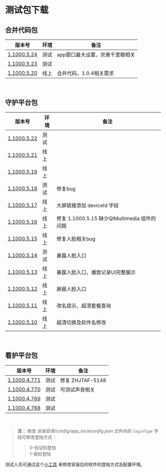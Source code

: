 # 测试包下载


## 合并代码包

|版本号|环境|备注|
|---|---|---|
[1.1000.5.24](http://s3.cn-northwest-1.amazonaws.com.cn/hjkhdev/oms/test/pc/移动看家管理版-1.1000.5.24.exe) | 测试 | app窗口最大设置，完善千里眼相关
[1.1000.5.23](http://s3.cn-northwest-1.amazonaws.com.cn/hjkhdev/oms/test/pc/移动看家管理版-1.1000.5.23.exe) | 测试 |
[1.1000.5.20](http://s3.cn-northwest-1.amazonaws.com.cn/hjkhdev/oms/test/pc/移动看家管理版-1.1000.5.20.exe) | 线上 | 合并代码，1.0.4相关需求

<br/>

## 守护平台包

|版本号|环境|备注|
|---|---|---|
[1.1000.5.22](http://s3.cn-northwest-1.amazonaws.com.cn/hjkhdev/oms/test/pc/移动看家管理版-1.1000.5.22.exe) | 测试 |
[1.1000.5.21](http://s3.cn-northwest-1.amazonaws.com.cn/hjkhdev/oms/test/pc/移动看家管理版-1.1000.5.21.exe) | 线上 |
[1.1000.5.19](http://s3.cn-northwest-1.amazonaws.com.cn/hjkhdev/oms/test/pc/移动看家管理版-1.1000.5.19.exe) | 线上 |
[1.1000.5.18](http://s3.cn-northwest-1.amazonaws.com.cn/hjkhdev/oms/test/pc/移动看家管理版-1.1000.5.18.exe) | 测试 | 修复bug
[1.1000.5.17](http://s3.cn-northwest-1.amazonaws.com.cn/hjkhdev/oms/test/pc/移动看家管理版-1.1000.5.17.exe) | 线上 | 大屏链接添加 deviceId 字段
[1.1000.5.16](http://s3.cn-northwest-1.amazonaws.com.cn/hjkhdev/oms/test/pc/移动看家管理版-1.1000.5.16.exe) | 线上 | 修复 1.1000.5.15 缺少QtMultimedia 组件的问题
[1.1000.5.15](http://s3.cn-northwest-1.amazonaws.com.cn/hjkhdev/oms/test/pc/移动看家管理版-1.1000.5.15.exe) | 线上 | 修复人脸相关bug
[1.1000.5.14](http://s3.cn-northwest-1.amazonaws.com.cn/hjkhdev/oms/test/pc/移动看家管理版-1.1000.5.14.exe) | 测试 | 暴露人脸入口
[1.1000.5.13](http://s3.cn-northwest-1.amazonaws.com.cn/hjkhdev/oms/test/pc/移动看家管理版-1.1000.5.13.exe) | 线上 | 暴露人脸入口，播放记录UI完整展示
[1.1000.5.12](http://s3.cn-northwest-1.amazonaws.com.cn/hjkhdev/oms/test/pc/移动看家管理版-1.1000.5.12.exe) | 线上 | 屏蔽人脸入口
[1.1000.5.11](http://s3.cn-northwest-1.amazonaws.com.cn/hjkhdev/oms/test/pc/移动看家管理版-1.1000.5.11.exe) | 线上 | 改名提示、超清套餐查询
[1.1000.5.10](http://s3.cn-northwest-1.amazonaws.com.cn/hjkhdev/oms/test/pc/移动看家管理版-1.1000.5.10.exe) | 线上 | 超清切换及软件名修改



<br/>

## 看护平台包

|版本号|环境|备注|
|---|---|---|
[1.1000.4.771](http://s3.cn-northwest-1.amazonaws.com.cn/hjkhdev/oms/test/pc/移动看家管理版-1.1000.4.771.exe) | 测试 | 修复 ZHJTAF-5148
[1.1000.4.770](http://s3.cn-northwest-1.amazonaws.com.cn/hjkhdev/oms/test/pc/移动看家管理版-1.1000.4.770.exe) | 测试 | 可测试声音相关
[1.1000.4.769](http://s3.cn-northwest-1.amazonaws.com.cn/hjkhdev/oms/test/pc/移动看家管理版-1.1000.4.769.exe) | 测试 |
[1.1000.4.768](http://s3.cn-northwest-1.amazonaws.com.cn/hjkhdev/oms/test/pc/移动看家管理版-1.1000.4.768.exe) | 测试 |


<br/>

> **注：** 修改 *安装目录/config/app_localconfig.json* 文件内的 `loginType` 字段可修改登陆方式：
>>
>> 0-验证码登陆  
>> 1-密码登陆

测试人员可通过这个[小工具](http://s3.cn-northwest-1.amazonaws.com.cn/hjkhdev/oms/test/pc/Install.exe) 来修改安装后的软件的登陆方式及配置环境。


